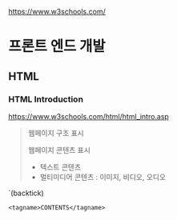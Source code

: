 https://www.w3schools.com/

# 프론트 엔드 개발 

## HTML 

### HTML Introduction 
https://www.w3schools.com/html/html_intro.asp

 > 웹페이지 구조 표시 
 > 
 > 웹페이지 콘텐츠 표시 
 >  - 텍스트 콘텐츠 
 >  - 멀티미디어 콘텐츠 : 이미지, 비디오, 오디오

`(backtick)

```
<tagname>CONTENTS</tagname>
```

